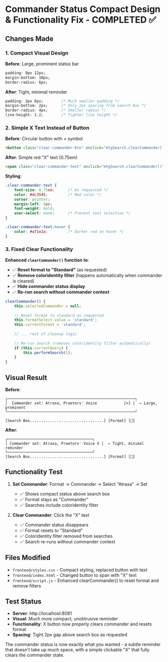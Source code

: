 # Commander Status Compact Design & Functionality Fix - COMPLETED ✅

## Changes Made

### 1. **Compact Visual Design**
**Before**: Large, prominent status bar
```css
padding: 8px 12px;
margin-bottom: 10px;
border-radius: 6px;
```

**After**: Tight, minimal reminder
```css
padding: 2px 6px;        /* Much smaller padding */
margin-bottom: 2px;      /* Only 2px spacing from search box */
border-radius: 4px;      /* Smaller radius */
line-height: 1.2;        /* Tighter line height */
```

### 2. **Simple X Text Instead of Button**
**Before**: Circular button with × symbol
```html
<button class="clear-commander-btn" onclick="mtgSearch.clearCommander()">×</button>
```

**After**: Simple red "X" text (0.75em)
```html
<span class="clear-commander-text" onclick="mtgSearch.clearCommander()">X</span>
```

**Styling**:
```css
.clear-commander-text {
    font-size: 0.75em;      /* As requested */
    color: #dc3545;         /* Red color */
    cursor: pointer;
    margin-left: 6px;
    font-weight: bold;
    user-select: none;      /* Prevent text selection */
}

.clear-commander-text:hover {
    color: #a71e2a;         /* Darker red on hover */
}
```

### 3. **Fixed Clear Functionality**
**Enhanced `clearCommander()` function to**:
- ✅ **Reset format to "Standard"** (as requested)
- ✅ **Remove coloridentity filter** (happens automatically when commander is cleared)
- ✅ **Hide commander status display**
- ✅ **Re-run search without commander context**

```javascript
clearCommander() {
    this.selectedCommander = null;
    
    // Reset format to standard as requested
    this.formatSelect.value = 'standard';
    this.currentFormat = 'standard';
    
    // ... rest of cleanup logic
    
    // Re-run search (removes coloridentity filter automatically)
    if (this.currentQuery) {
        this.performSearch(1);
    }
}
```

## Visual Result

**Before**: 
```
┌─────────────────────────────────────────────────────────┐
│  Commander set: Atraxa, Praetors' Voice            [×] │  ← Large, prominent
└─────────────────────────────────────────────────────────┘

[Search Box.................................] [Format] [🐛]
```

**After**:
```
┌──────────────────────────────────────┐
│ Commander set: Atraxa, Praetors' Voice X │  ← Tight, minimal reminder
└──────────────────────────────────────┘
[Search Box.................................] [Format] [🐛]
```

## Functionality Test

1. **Set Commander**: Format → Commander → Select "Atraxa" → Set
   - ✅ Shows compact status above search box
   - ✅ Format stays as "Commander"
   - ✅ Searches include coloridentity filter

2. **Clear Commander**: Click the "X" text
   - ✅ Commander status disappears
   - ✅ Format resets to "Standard" 
   - ✅ Coloridentity filter removed from searches
   - ✅ Search re-runs without commander context

## Files Modified
- `frontend/styles.css` - Compact styling, replaced button with text
- `frontend/index.html` - Changed button to span with "X" text  
- `frontend/script.js` - Enhanced clearCommander() to reset format and remove filters

## Test Status
- **Server**: http://localhost:8081
- **Visual**: Much more compact, unobtrusive reminder
- **Functionality**: X button now properly clears commander and resets format
- **Spacing**: Tight 2px gap above search box as requested

The commander status is now exactly what you wanted - a subtle reminder that doesn't take up much space, with a simple clickable "X" that fully clears the commander state.
